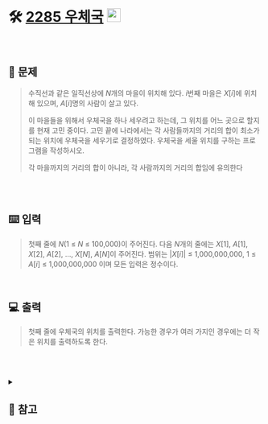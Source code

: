 <br>

# 🛠️ [2285 우체국](http://www.acmicpc.net/problem/2285) <img height="27px" width="27px" src="https://static.solved.ac/tier_small/12.svg"/>
<br>

## 📖 문제
>수직선과 같은 일직선상에 $N$개의 마을이 위치해 있다. $i$번째 마을은 $X[i]$에 위치해 있으며, $A[i]$명의 사람이 살고 있다.
>
>이 마을들을 위해서 우체국을 하나 세우려고 하는데, 그 위치를 어느 곳으로 할지를 현재 고민 중이다. 고민 끝에 나라에서는 각 사람들까지의 거리의 합이 최소가 되는 위치에 우체국을 세우기로 결정하였다. 우체국을 세울 위치를 구하는 프로그램을 작성하시오.
>
>각 마을까지의 거리의 합이 아니라, 각 사람까지의 거리의 합임에 유의한다

<br><br>

## ⌨️ 입력
>첫째 줄에 $N$(1 ≤ $N$ ≤ 100,000)이 주어진다. 다음 $N$개의 줄에는 $X[1]$, $A[1]$, $X[2]$, $A[2]$, …, $X[N]$, $A[N]$이 주어진다. 범위는 $|X[i]|$ ≤ 1,000,000,000, 1 ≤ $A[i]$ ≤ 1,000,000,000 이며 모든 입력은 정수이다.

<br>

## 💻 출력
>첫째 줄에 우체국의 위치를 출력한다. 가능한 경우가 여러 가지인 경우에는 더 작은 위치를 출력하도록 한다.

<br><br>

<details>
  
  <summary> 
  
  ## 🎈 참고
  </summary>
  <br>
  
## 📄 로직
> ### 처음 시도
>> 각 마을의 거리 합을 비교
>> * 중간 마을을 잡고 양쪽 마을과 거리의 합을 비교
>> * 더 적은 마을 방향으로 리스트를 반으로 나누어 재 탐색
>> * 만약 양쪽 마을과 비교했을 때 현재 마을의 거리 합이 가장 작다면 현재 마을 반환
>>
>> 해당 로직 사용 시 시간복잡도 = O(N<sup>2</sup>) -> 시간 초과
>
> 따라서, 마을 거리의 합을 구하는 방식이 아닌, 인구 수가 과반수가 되는 지점을 찾는 방식으로 구현
>
> ### 최종 코드
> * 모든 마을의 정보를 입력받아 <code>town</code>(2중 리스트)에 저장
> * 마을 순서대로 정렬
> * 왼쪽 마을부터 인구 수를 더해가며 N/2(과반수)가 넘어가는 지점(마을)을 탐색
> * 과반수가 넘어갔다면 반복문 탈출 및 해당 마을 출력

</details>

<br><br>

